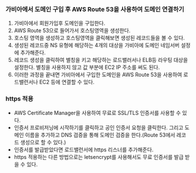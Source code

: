 ### 가비아에서 도메인 구입 후 AWS Route 53을 사용하여 도메인 연결하기
1. 가비아에서 회원가입후 도메인을 구입한다.
2. AWS Route 53으로 들어가서 호스팅영역을 생성한다.
3. 호스팅 영역을 생성하고 호스팅영역을 클릭해보면 생성된 레코드들을 볼 수 있다.
4. 생성된 레코드중 NS 유형에 해당하는 4개의 대상을 가비아에 도메인 네임서버 설정에 추가해준다.
5. 레코드 생성을 클릭하여 별칭을 키고 해당하는 로드밸러서나 ELB등 라우팅 대상을 설정한다. 별칭을 사용하지 않고 값 부분에 EC2 IP 주소를 써도 된다.
6. 이러한 과정을 끝내면 가비아에서 구입한 도메인을 AWS Route 53을 사용하여 로드밸런서나 EC2 등에 연결할 수 있다.

### https 적용
- AWS Certificate Manager을 사용하여 무료로 SSL/TLS 인증서를 사용할 수 있다.
- 인증서 프로비저닝에 시작하기를 클릭하고 공인 인증서 요청을 클릭한다. 그리고 도메인 이름을 추가하고 DNS 검증을 통해 도메인 검증을 한다.(Route 53에서 레코드 생성으로 할 수 있다.)
- 인증서를 발급받았다면 로드밸런서에 https 리스너를 추가해준다.
- https 적용하는 다른 방법으로는 letsencrypt를 사용해서도 무료 인증서를 발급 받을 수 있다.
